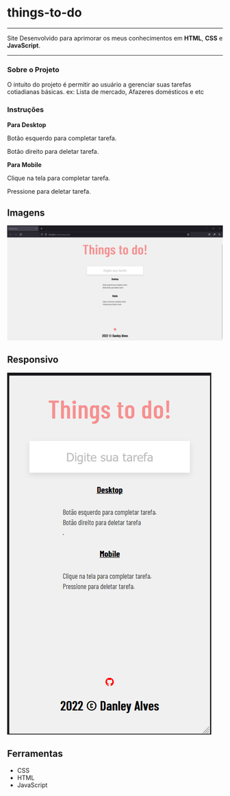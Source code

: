 # things-to-do
***

Site Desenvolvido para aprimorar os meus conhecimentos em **HTML**, **CSS** e **JavaScript**.



***
### Sobre o Projeto
O intuito do projeto é permitir ao usuário a gerenciar suas tarefas cotiadianas básicas. ex: Lista de mercado, Afazeres domésticos e etc

### Instruções

**Para Desktop**

Botão esquerdo para completar tarefa.

Botão direito para deletar tarefa.




**Para Mobile**

Clique na tela para completar tarefa.

Pressione para deletar tarefa. 




## Imagens

![Imagem site desktop](/todo-desk.png "Desktop")


## Responsivo

![Imagem site responsivo](/todo-mobile.png "responsivo")

## Ferramentas
- CSS
- HTML
- JavaScript